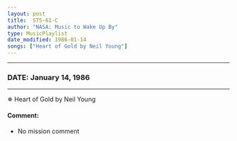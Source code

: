 ```yaml
---
layout: post
title:  STS-61-C
author: "NASA: Music to Wake Up By"
type: MusicPlaylist
date_modified: 1986-01-14
songs: ["Heart of Gold by Neil Young"]
---
```


----
### DATE: January 14, 1986
----
✵ Heart of Gold by Neil Young

#### Comment:
* No mission comment



<br/>
<center>
	<a target="_blank"
	   href="https://twitter.com/intent/tweet?hashtags=Space,NASA,Playlist,NASAWakeupCalls,SpaceProgram&text={{ page.author}}, '{{ page.songs.first }}' {{ page.title }}, {{ page.date | date: '%B %d, %Y' }}. {{ site.url }}{{ page.url }}&via=nasawakeupcalls"><i class="fab fa-twitter" alt="Tweet this page" style="font-size: 1.3em;"></i></a>
	&nbsp; 	<i class="fas fa-user-astronaut" style="font-size: 1.5em;"></i> &nbsp;
    <a type="amzn" search="'Heart of Gold by Neil Young'" category="popular music">
    <i class="fab fa-amazon" style="font-size: 1.3em;"></i></a>
</center>
